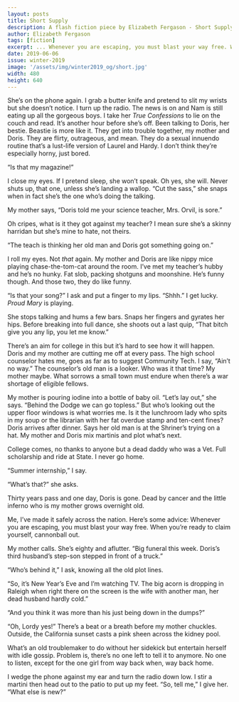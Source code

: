 ```yaml
---
layout: posts
title: Short Supply
description: A flash fiction piece by Elizabeth Fergason - Short Supply
author: Elizabeth Fergason
tags: [fiction]
excerpt: ... Whenever you are escaping, you must blast your way free. When you’re ready to claim yourself, cannonball out. ...
date: 2019-06-06
issue: winter-2019
image: '/assets/img/winter2019_og/short.jpg'
width: 480
height: 640
---
```

She’s on the phone again. I grab a butter knife and pretend to slit my
wrists but she doesn’t notice. I turn up the radio. The news is on and
Nam is still eating up all the gorgeous boys. I take her *True
Confessions* to lie on the couch and read. It’s another hour before
she’s off. Been talking to Doris, her bestie. Beastie is more like it.
They get into trouble together, my mother and Doris. They are flirty,
outrageous, and mean. They do a sexual innuendo routine that’s a
lust-life version of Laurel and Hardy. I don’t think they’re especially
horny, just bored.

“Is that my magazine!”

I close my eyes. If I pretend sleep, she won’t speak. Oh yes, she will.
Never shuts up, that one, unless she’s landing a wallop. “Cut the sass,”
she snaps when in fact she’s the one who’s doing the talking.

My mother says, “Doris told me your science teacher, Mrs. Orvil, is
sore.”

Oh cripes, what is it they got against my teacher? I mean sure she’s a
skinny harridan but she’s mine to hate, not theirs.

“The teach is thinking her old man and Doris got something going on.”

I roll my eyes. Not *that* again. My mother and Doris are like nippy
mice playing chase-the-tom-cat around the room. I’ve met my teacher’s
hubby and he’s no hunky. Fat slob, packing shotguns and moonshine. He’s
funny though. And those two, they do like funny.

“Is that your song?” I ask and put a finger to my lips. “Shhh.” I get
lucky. *Proud Mary* is playing.

She stops talking and hums a few bars. Snaps her fingers and gyrates her
hips. Before breaking into full dance, she shoots out a last quip, “That
bitch give you any lip, you let me know.”

There’s an aim for college in this but it’s hard to see how it will
happen. Doris and my mother are cutting me off at every pass. The high
school counselor hates me, goes as far as to suggest Community Tech. I
say, “Ain’t no way.” The counselor’s old man is a looker. Who was it
that time? My mother maybe. What sorrows a small town must endure when
there’s a war shortage of eligible fellows.

My mother is pouring iodine into a bottle of baby oil. “Let’s lay out,”
she says. “Behind the Dodge we can go topless.” But who’s looking out
the upper floor windows is what worries me. Is it the lunchroom lady who
spits in my soup or the librarian with her fat overdue stamp and
ten-cent fines? Doris arrives after dinner. Says her old man is at the
Shriner’s trying on a hat. My mother and Doris mix martinis and plot
what’s next.

College comes, no thanks to anyone but a dead daddy who was a Vet. Full
scholarship and ride at State. I never go home.

“Summer internship,” I say.

“What’s that?” she asks.

Thirty years pass and one day, Doris is gone. Dead by cancer and the
little inferno who is my mother grows overnight old.

Me, I’ve made it safely across the nation. Here’s some advice: Whenever
you are escaping, you must blast your way free. When you’re ready to
claim yourself, cannonball out.

My mother calls. She’s eighty and aflutter. “Big funeral this week.
Doris’s third husband’s step-son stepped in front of a truck.”

“Who’s behind it,” I ask, knowing all the old plot lines.

“So, it’s New Year’s Eve and I’m watching TV. The big acorn is dropping
in Raleigh when right there on the screen is the wife with another man,
her dead husband hardly cold.”

“And you think it was more than his just being down in the dumps?”

“Oh, Lordy yes!” There’s a beat or a breath before my mother chuckles.
Outside, the California sunset casts a pink sheen across the kidney
pool.

What’s an old troublemaker to do without her sidekick but entertain
herself with idle gossip. Problem is, there’s no one left to tell it to
anymore. No one to listen, except for the one girl from way back when,
way back home.

I wedge the phone against my ear and turn the radio down low. I stir a
martini then head out to the patio to put up my feet. “So, tell me,” I
give her. “What else is new?”
